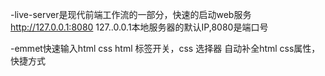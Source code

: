 -live-server是现代前端工作流的一部分，快速的启动web服务
http://127.0.0.1:8080  127..0.0.1本地服务器的默认IP,8080是端口号

-emmet快速输入html css
html 标签开关，css 选择器 自动补全html
css属性，快捷方式